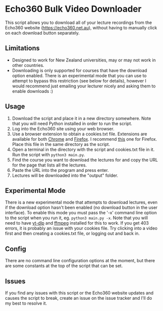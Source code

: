 # Echo360 Bulk Video Downloader

This script allows you to download all of your lecture recordings
from the Echo360 website (https://echo360.net.au), without having
to manually click on each download button separately.

## Limitations

- Designed to work for New Zealand universities, may or may not work
in other countries.
- Downloading is only supported for courses that have the download
option enabled. There is an experimental mode that you can use to
attempt to bypass this restriction (see below for details), however
I would recommend just emailing your lecturer nicely and asking them
to enable downloads :)

## Usage

1. Download the script and place it in a new directory somewhere.
Note that you will need Python installed in order to run the script.
2. Log into the Echo360 site using your web browser.
3. Use a browser extension to obtain a cookies.txt file.
Extensions are available for both
[Chrome](https://chrome.google.com/webstore/search/cookies.txt) and
[Firefox](https://addons.mozilla.org/en-US/firefox/search/?q=cookies.txt).
I recommend [this](https://addons.mozilla.org/en-US/firefox/addon/cookies-txt/)
one for Firefox. Place this file in the same directory as the script.
4. Open a terminal in the directory with the script and cookies.txt file in
it. Run the script with `python3 main.py`.
5. Find the course you want to download the lectures for and copy the URL
for the page that lists all the lectures.
6. Paste the URL into the program and press enter.
7. Lectures will be downloaded into the "output" folder.

## Experimental Mode

There is a new experimental mode that attempts to download lectures,
even if the download option hasn't been enabled (no download button
in the user interface). To enable this mode you must pass the '-x'
command line option to the script when you run it, eg. `python3 main.py -x`.
Note that you will need to have [yt-dlp](https://github.com/yt-dlp/yt-dlp)
and [ffmpeg](https://ffmpeg.org/) installed for this to work. If you get
403 errors, it is probably an issue with your cookies file. Try clicking
into a video first and then creating a cookies.txt file, or logging out
and back in.

## Config

There are no command line configuration options at the moment, but
there are some constants at the top of the script that can be set.

## Issues

If you find any issues with this script or the Echo360 website updates
and causes the script to break, create an issue on the issue tracker
and I'll do my best to resolve it.
